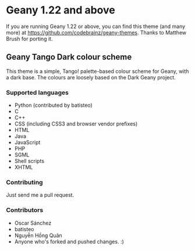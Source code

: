# Geany 1.22 and above #

If you are running Geany 1.22 or above, you can find this theme (and many more) at https://github.com/codebrainz/geany-themes. Thanks to Matthew Brush for porting it.

## Geany Tango Dark colour scheme
This theme is a simple, Tango! palette-based colour scheme for Geany, with a dark base. The colours are loosely based on the Dark Geany project.

### Supported languages

 * Python (contributed by batisteo)
 * C
 * C++
 * CSS (including CSS3 and browser vendor prefixes)
 * HTML
 * Java
 * JavaScript
 * PHP
 * SGML
 * Shell scripts
 * XHTML

### Contributing

Just send me a pull request.

### Contributors

 * Oscar Sánchez
 * batisteo
 * Nguyễn Hồng Quân
 * Anyone who's forked and pushed changes. :)